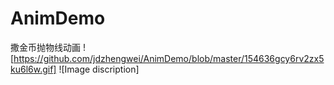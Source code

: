 # AnimDemo
撒金币抛物线动画
![https://github.com/jdzhengwei/AnimDemo/blob/master/154636gcy6rv2zx5ku6l6w.gif]
![Image discription]
